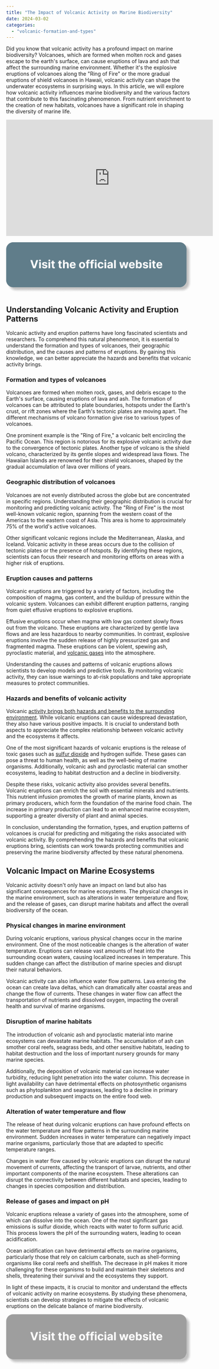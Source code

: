 ```yaml
---
title: "The Impact of Volcanic Activity on Marine Biodiversity"
date: 2024-03-02
categories: 
  - "volcanic-formation-and-types"
---
```


Did you know that volcanic activity has a profound impact on marine biodiversity? Volcanoes, which are formed when molten rock and gases escape to the earth's surface, can cause eruptions of lava and ash that affect the surrounding marine environment. Whether it's the explosive eruptions of volcanoes along the "Ring of Fire" or the more gradual eruptions of shield volcanoes in Hawaii, volcanic activity can shape the underwater ecosystems in surprising ways. In this article, we will explore how volcanic activity influences marine biodiversity and the various factors that contribute to this fascinating phenomenon. From nutrient enrichment to the creation of new habitats, volcanoes have a significant role in shaping the diversity of marine life.

<iframe width="560" height="315" src="https://www.youtube.com/embed/oJE595-ALYo" frameborder="0" allow="accelerometer; autoplay; encrypted-media; gyroscope; picture-in-picture" allowfullscreen></iframe>

  

[![Check out the The Impact of Volcanic Activity on Marine Biodiversity here.](images/visit-official-website-blue-grey-7-46.png "Check out the The Impact of Volcanic Activity on Marine Biodiversity here.")](https://www.hawaiitours.com/?ref=poolboy17 "Check out the The Impact of Volcanic Activity on Marine Biodiversity here.")

## Understanding Volcanic Activity and Eruption Patterns

Volcanic activity and eruption patterns have long fascinated scientists and researchers. To comprehend this natural phenomenon, it is essential to understand the formation and types of volcanoes, their geographic distribution, and the causes and patterns of eruptions. By gaining this knowledge, we can better appreciate the hazards and benefits that volcanic activity brings.

### Formation and types of volcanoes

Volcanoes are formed when molten rock, gases, and debris escape to the Earth's surface, causing eruptions of lava and ash. The formation of volcanoes can be attributed to plate boundaries, hotspots under the Earth's crust, or rift zones where the Earth's tectonic plates are moving apart. The different mechanisms of volcano formation give rise to various types of volcanoes.

One prominent example is the "Ring of Fire," a volcanic belt encircling the Pacific Ocean. This region is notorious for its explosive volcanic activity due to the convergence of tectonic plates. Another type of volcano is the shield volcano, characterized by its gentle slopes and widespread lava flows. The Hawaiian Islands are renowned for their shield volcanoes, shaped by the gradual accumulation of lava over millions of years.

### Geographic distribution of volcanoes

Volcanoes are not evenly distributed across the globe but are concentrated in specific regions. Understanding their geographic distribution is crucial for monitoring and predicting volcanic activity. The "Ring of Fire" is the most well-known volcanic region, spanning from the western coast of the Americas to the eastern coast of Asia. This area is home to approximately 75% of the world's active volcanoes.

Other significant volcanic regions include the Mediterranean, Alaska, and Iceland. Volcanic activity in these areas occurs due to the collision of tectonic plates or the presence of hotspots. By identifying these regions, scientists can focus their research and monitoring efforts on areas with a higher risk of eruptions.

### Eruption causes and patterns

Volcanic eruptions are triggered by a variety of factors, including the composition of magma, gas content, and the buildup of pressure within the volcanic system. Volcanoes can exhibit different eruption patterns, ranging from quiet effusive eruptions to explosive eruptions.

Effusive eruptions occur when magma with low gas content slowly flows out from the volcano. These eruptions are characterized by gentle lava flows and are less hazardous to nearby communities. In contrast, explosive eruptions involve the sudden release of highly pressurized gas and fragmented magma. These eruptions can be violent, spewing ash, pyroclastic material, and [volcanic gases](https://magmamatters.com/the-art-and-science-of-volcano-monitoring/ "The Art and Science of Volcano Monitoring") into the atmosphere.

Understanding the causes and patterns of volcanic eruptions allows scientists to develop models and predictive tools. By monitoring volcanic activity, they can issue warnings to at-risk populations and take appropriate measures to protect communities.

### Hazards and benefits of volcanic activity

Volcanic [activity brings both hazards and benefits to the surrounding environment](https://magmamatters.com/geothermal-energy-and-its-volcanic-origins/ "Geothermal Energy and Its Volcanic Origins"). While volcanic eruptions can cause widespread devastation, they also have various positive impacts. It is crucial to understand both aspects to appreciate the complex relationship between volcanic activity and the ecosystems it affects.

One of the most significant hazards of volcanic eruptions is the release of toxic gases such as [sulfur dioxide](https://magmamatters.com/the-environmental-impact-of-volcanic-eruptions-2/ "The Environmental Impact of Volcanic Eruptions") and hydrogen sulfide. These gases can pose a threat to human health, as well as the well-being of marine organisms. Additionally, volcanic ash and pyroclastic material can smother ecosystems, leading to habitat destruction and a decline in biodiversity.

Despite these risks, volcanic activity also provides several benefits. Volcanic eruptions can enrich the soil with essential minerals and nutrients. This nutrient infusion promotes the growth of marine plants, known as primary producers, which form the foundation of the marine food chain. The increase in primary production can lead to an enhanced marine ecosystem, supporting a greater diversity of plant and animal species.

In conclusion, understanding the formation, types, and eruption patterns of volcanoes is crucial for predicting and mitigating the risks associated with volcanic activity. By comprehending the hazards and benefits that volcanic eruptions bring, scientists can work towards protecting communities and preserving the marine biodiversity affected by these natural phenomena.

## Volcanic Impact on Marine Ecosystems

Volcanic activity doesn't only have an impact on land but also has significant consequences for marine ecosystems. The physical changes in the marine environment, such as alterations in water temperature and flow, and the release of gases, can disrupt marine habitats and affect the overall biodiversity of the ocean.

### Physical changes in marine environment

During volcanic eruptions, various physical changes occur in the marine environment. One of the most noticeable changes is the alteration of water temperature. Eruptions can release vast amounts of heat into the surrounding ocean waters, causing localized increases in temperature. This sudden change can affect the distribution of marine species and disrupt their natural behaviors.

Volcanic activity can also influence water flow patterns. Lava entering the ocean can create lava deltas, which can dramatically alter coastal areas and change the flow of currents. These changes in water flow can affect the transportation of nutrients and dissolved oxygen, impacting the overall health and survival of marine organisms.

### Disruption of marine habitats

The introduction of volcanic ash and pyroclastic material into marine ecosystems can devastate marine habitats. The accumulation of ash can smother coral reefs, seagrass beds, and other sensitive habitats, leading to habitat destruction and the loss of important nursery grounds for many marine species.

Additionally, the deposition of volcanic material can increase water turbidity, reducing light penetration into the water column. This decrease in light availability can have detrimental effects on photosynthetic organisms such as phytoplankton and seagrasses, leading to a decline in primary production and subsequent impacts on the entire food web.

### Alteration of water temperature and flow

The release of heat during volcanic eruptions can have profound effects on the water temperature and flow patterns in the surrounding marine environment. Sudden increases in water temperature can negatively impact marine organisms, particularly those that are adapted to specific temperature ranges.

Changes in water flow caused by volcanic eruptions can disrupt the natural movement of currents, affecting the transport of larvae, nutrients, and other important components of the marine ecosystem. These alterations can disrupt the connectivity between different habitats and species, leading to changes in species composition and distribution.

### Release of gases and impact on pH

Volcanic eruptions release a variety of gases into the atmosphere, some of which can dissolve into the ocean. One of the most significant gas emissions is sulfur dioxide, which reacts with water to form sulfuric acid. This process lowers the pH of the surrounding waters, leading to ocean acidification.

Ocean acidification can have detrimental effects on marine organisms, particularly those that rely on calcium carbonate, such as shell-forming organisms like coral reefs and shellfish. The decrease in pH makes it more challenging for these organisms to build and maintain their skeletons and shells, threatening their survival and the ecosystems they support.

In light of these impacts, it is crucial to monitor and understand the effects of volcanic activity on marine ecosystems. By studying these phenomena, scientists can develop strategies to mitigate the effects of volcanic eruptions on the delicate balance of marine biodiversity.

[![Discover more about the The Impact of Volcanic Activity on Marine Biodiversity.](images/visit-official-website-grey-46.png "Discover more about the The Impact of Volcanic Activity on Marine Biodiversity.")](https://www.hawaiitours.com/?ref=poolboy17 "Discover more about the The Impact of Volcanic Activity on Marine Biodiversity.")
